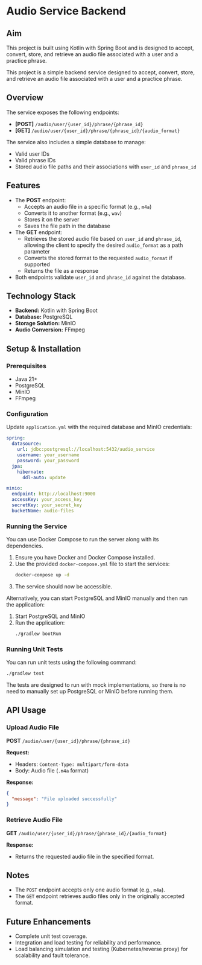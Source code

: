 # Audio Service Backend

## Aim

This project is built using Kotlin with Spring Boot and is designed to accept, convert, store, and retrieve an audio file associated with a user and a practice phrase.

This project is a simple backend service designed to accept, convert, store, and retrieve an audio file associated with a user and a practice phrase.

## Overview

The service exposes the following endpoints:

- **[POST]** `/audio/user/{user_id}/phrase/{phrase_id}`
- **[GET]** `/audio/user/{user_id}/phrase/{phrase_id}/{audio_format}`

The service also includes a simple database to manage:

- Valid user IDs
- Valid phrase IDs
- Stored audio file paths and their associations with `user_id` and `phrase_id`

## Features

- The **POST** endpoint:
  - Accepts an audio file in a specific format (e.g., `m4a`)
  - Converts it to another format (e.g., `wav`)
  - Stores it on the server
  - Saves the file path in the database
- The **GET** endpoint:
  - Retrieves the stored audio file based on `user_id` and `phrase_id`, allowing the client to specify the desired `audio_format` as a path parameter
  - Converts the stored format to the requested `audio_format` if supported
  - Returns the file as a response
- Both endpoints validate `user_id` and `phrase_id` against the database.

## Technology Stack

- **Backend:** Kotlin with Spring Boot
- **Database:** PostgreSQL
- **Storage Solution:** MinIO
- **Audio Conversion:** FFmpeg

## Setup & Installation

### Prerequisites

- Java 21+
- PostgreSQL
- MinIO
- FFmpeg

### Configuration

Update `application.yml` with the required database and MinIO credentials:

```yaml
spring:
  datasource:
    url: jdbc:postgresql://localhost:5432/audio_service
    username: your_username
    password: your_password
  jpa:
    hibernate:
      ddl-auto: update

minio:
  endpoint: http://localhost:9000
  accessKey: your_access_key
  secretKey: your_secret_key
  bucketName: audio-files
```

### Running the Service

You can use Docker Compose to run the server along with its dependencies.

1. Ensure you have Docker and Docker Compose installed.
2. Use the provided `docker-compose.yml` file to start the services:
   ```sh
   docker-compose up -d
   ```
3. The service should now be accessible.

Alternatively, you can start PostgreSQL and MinIO manually and then run the application:

1. Start PostgreSQL and MinIO
2. Run the application:
   ```sh
   ./gradlew bootRun
   ```

### Running Unit Tests

You can run unit tests using the following command:
   ```sh
   ./gradlew test
   ```

The tests are designed to run with mock implementations, so there is no need to manually set up PostgreSQL or MinIO before running them.

## API Usage

### Upload Audio File

**POST** `/audio/user/{user_id}/phrase/{phrase_id}`

**Request:**

- Headers: `Content-Type: multipart/form-data`
- Body: Audio file (`.m4a` format)

**Response:**

```json
{
  "message": "File uploaded successfully"
}
```

### Retrieve Audio File

**GET** `/audio/user/{user_id}/phrase/{phrase_id}/{audio_format}`

**Response:**

- Returns the requested audio file in the specified format.

## Notes

- The `POST` endpoint accepts only one audio format (e.g., `m4a`).
- The `GET` endpoint retrieves audio files only in the originally accepted format.

## Future Enhancements

- Complete unit test coverage.
- Integration and load testing for reliability and performance.
- Load balancing simulation and testing (Kubernetes/reverse proxy) for scalability and fault tolerance.
